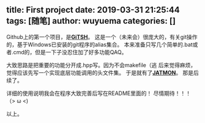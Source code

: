 title: First project
date: 2019-03-31 21:25:44
tags: [随笔]
author: wuyuema
categories: []
---

Github上的第一个项目，是[**GiTSH**](https://github.com/wuyuema/GiTSH)。
这是一个（未来会）很庞大的，有关git操作的，基于Windows已安装的git程序的alias集合。
本来准备只写几个简单的.bat或者.cmd的，但是一下子没忍住加了好多功能QAQ。
<!--more-->

大致思路是把重要的功能分开成.hpp写。因为不会makefile（逃
后来觉得麻烦，觉得应该先写一个实现底层功能调用的头文件集。
于是就有了[**JATMON**](https://github.com/wuyuema/JATMON)。
那是后续了。

详细的使用说明我会在程序大致完善后写在README里面的！
尽情期待！！！
（> ω <) 

以上。
